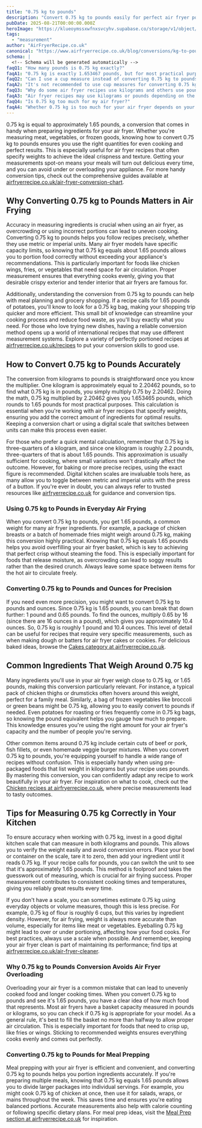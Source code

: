 ```yaml
---
title: "0.75 kg to pounds"
description: "Convert 0.75 kg to pounds easily for perfect air fryer portions. Get accurate measurements for recipes and meal prep in seconds."
pubDate: 2025-08-21T00:00:00.000Z
heroImage: "https://klueoymssxwfnxsvcyhv.supabase.co/storage/v1/object/public/Shmucket/0-75-kg-to-pounds.webp"
tags:
  - "measurement"
author: "AirFryerRecipe.co.uk"
canonical: "https://www.airfryerrecipe.co.uk/blog/conversions/kg-to-pounds/0-75-kg-to-pounds"
schema: |
  <!-- Schema will be generated automatically -->
faqQ1: "How many pounds is 0.75 kg exactly?"
faqA1: "0.75 kg is exactly 1.653467 pounds, but for most practical purposes in cooking, it's rounded to 1.65 pounds. This conversion uses the standard multiplier where 1 kilogram equals approximately 2.20462 pounds. When measuring ingredients for your air fryer, this level of precision ensures you follow recipes accurately and avoid overfilling the basket."
faqQ2: "Can I use a cup measure instead of converting 0.75 kg to pounds?"
faqA2: "It's not recommended to use cup measures for converting 0.75 kg to pounds, as cups measure volume while kilograms and pounds measure weight. The volume of 0.75 kg varies greatly depending on the ingredient—for example, 0.75 kg of flour fills more cups than 0.75 kg of sugar or meat. For air frying, weight is always more accurate for consistent results, so a kitchen scale is your best tool."
faqQ3: "Why do some air fryer recipes use kilograms and others use pounds?"
faqA3: "Air fryer recipes may use kilograms or pounds depending on the country of origin, as the metric system (kilograms) is standard in most places outside the US, which uses pounds. Recipes on <a href=https://www.airfryerrecipe.co.uk>airfryerrecipe.co.uk</a> often provide both to cater to a global audience. Knowing how to convert between them, like 0.75 kg to pounds, allows you to use any recipe with confidence and precision."
faqQ4: "Is 0.75 kg too much for my air fryer?"
faqA4: "Whether 0.75 kg is too much for your air fryer depends on your model's capacity. Most standard air fryers can handle 0.75 kg (1.65 pounds) of food, but it's important not to overcrowd the basket. For best results, fill the basket no more than halfway to allow proper air circulation. Check your appliance's manual for specific weight recommendations, and when in doubt, cook in batches for even crisping."
---
```

<p>0.75 kg is equal to approximately 1.65 pounds, a conversion that comes in handy when preparing ingredients for your air fryer. Whether you're measuring meat, vegetables, or frozen goods, knowing how to convert 0.75 kg to pounds ensures you use the right quantities for even cooking and perfect results. This is especially useful for air fryer recipes that often specify weights to achieve the ideal crispness and texture. Getting your measurements spot-on means your meals will turn out delicious every time, and you can avoid under or overloading your appliance. For more handy conversion tips, check out the comprehensive guides available at <a href=https://www.airfryerrecipe.co.uk/air-fryer-conversion-chart>airfryerrecipe.co.uk/air-fryer-conversion-chart</a>.</p>

<h2>Why Converting 0.75 kg to Pounds Matters in Air Frying</h2>
<p>Accuracy in measuring ingredients is crucial when using an air fryer, as overcrowding or using incorrect portions can lead to uneven cooking. Converting 0.75 kg to pounds helps you follow recipes precisely, whether they use metric or imperial units. Many air fryer models have specific capacity limits, so knowing that 0.75 kg equals about 1.65 pounds allows you to portion food correctly without exceeding your appliance's recommendations. This is particularly important for foods like chicken wings, fries, or vegetables that need space for air circulation. Proper measurement ensures that everything cooks evenly, giving you that desirable crispy exterior and tender interior that air fryers are famous for.</p>
<p>Additionally, understanding the conversion from 0.75 kg to pounds can help with meal planning and grocery shopping. If a recipe calls for 1.65 pounds of potatoes, you'll know to look for a 0.75 kg bag, making your shopping trip quicker and more efficient. This small bit of knowledge can streamline your cooking process and reduce food waste, as you'll buy exactly what you need. For those who love trying new dishes, having a reliable conversion method opens up a world of international recipes that may use different measurement systems. Explore a variety of perfectly portioned recipes at <a href=https://www.airfryerrecipe.co.uk/recipes>airfryerrecipe.co.uk/recipes</a> to put your conversion skills to good use.</p>

<h2>How to Convert 0.75 kg to Pounds Accurately</h2>
<p>The conversion from kilograms to pounds is straightforward once you know the multiplier. One kilogram is approximately equal to 2.20462 pounds, so to find what 0.75 kg is in pounds, you simply multiply 0.75 by 2.20462. Doing the math, 0.75 kg multiplied by 2.20462 gives you 1.653465 pounds, which rounds to 1.65 pounds for most practical purposes. This calculation is essential when you're working with air fryer recipes that specify weights, ensuring you add the correct amount of ingredients for optimal results. Keeping a conversion chart or using a digital scale that switches between units can make this process even easier.</p>
<p>For those who prefer a quick mental calculation, remember that 0.75 kg is three-quarters of a kilogram, and since one kilogram is roughly 2.2 pounds, three-quarters of that is about 1.65 pounds. This approximation is usually sufficient for cooking, where small variations won't drastically affect the outcome. However, for baking or more precise recipes, using the exact figure is recommended. Digital kitchen scales are invaluable tools here, as many allow you to toggle between metric and imperial units with the press of a button. If you're ever in doubt, you can always refer to trusted resources like <a href=https://www.airfryerrecipe.co.uk>airfryerrecipe.co.uk</a> for guidance and conversion tips.</p>

<h3>Using 0.75 kg to Pounds in Everyday Air Frying</h3>
<p>When you convert 0.75 kg to pounds, you get 1.65 pounds, a common weight for many air fryer ingredients. For example, a package of chicken breasts or a batch of homemade fries might weigh around 0.75 kg, making this conversion highly practical. Knowing that 0.75 kg equals 1.65 pounds helps you avoid overfilling your air fryer basket, which is key to achieving that perfect crisp without steaming the food. This is especially important for foods that release moisture, as overcrowding can lead to soggy results rather than the desired crunch. Always leave some space between items for the hot air to circulate freely.</p>

<h3>Converting 0.75 kg to Pounds and Ounces for Precision</h3>
<p>If you need even more precision, you might want to convert 0.75 kg to pounds and ounces. Since 0.75 kg is 1.65 pounds, you can break that down further: 1 pound and 0.65 pounds. To find the ounces, multiply 0.65 by 16 (since there are 16 ounces in a pound), which gives you approximately 10.4 ounces. So, 0.75 kg is roughly 1 pound and 10.4 ounces. This level of detail can be useful for recipes that require very specific measurements, such as when making dough or batters for air fryer cakes or cookies. For delicious baked ideas, browse the <a href=https://www.airfryerrecipe.co.uk/recipe-category/Cakes>Cakes category at airfryerrecipe.co.uk</a>.</p>

<h2>Common Ingredients That Weigh Around 0.75 kg</h2>
<p>Many ingredients you'll use in your air fryer weigh close to 0.75 kg, or 1.65 pounds, making this conversion particularly relevant. For instance, a typical pack of chicken thighs or drumsticks often hovers around this weight, perfect for a family meal. Similarly, a bag of frozen vegetables like broccoli or green beans might be 0.75 kg, allowing you to easily convert to pounds if needed. Even potatoes for roasting or fries frequently come in 0.75 kg bags, so knowing the pound equivalent helps you gauge how much to prepare. This knowledge ensures you're using the right amount for your air fryer's capacity and the number of people you're serving.</p>
<p>Other common items around 0.75 kg include certain cuts of beef or pork, fish fillets, or even homemade veggie burger mixtures. When you convert 0.75 kg to pounds, you're equipping yourself to handle a wide range of recipes without confusion. This is especially handy when using pre-packaged foods that list weight in kilograms but your recipe uses pounds. By mastering this conversion, you can confidently adapt any recipe to work beautifully in your air fryer. For inspiration on what to cook, check out the <a href=https://www.airfryerrecipe.co.uk/recipe-category/Chicken>Chicken recipes at airfryerrecipe.co.uk</a>, where precise measurements lead to tasty outcomes.</p>

<h2>Tips for Measuring 0.75 kg Correctly in Your Kitchen</h2>
<p>To ensure accuracy when working with 0.75 kg, invest in a good digital kitchen scale that can measure in both kilograms and pounds. This allows you to verify the weight easily and avoid conversion errors. Place your bowl or container on the scale, tare it to zero, then add your ingredient until it reads 0.75 kg. If your recipe calls for pounds, you can switch the unit to see that it's approximately 1.65 pounds. This method is foolproof and takes the guesswork out of measuring, which is crucial for air frying success. Proper measurement contributes to consistent cooking times and temperatures, giving you reliably great results every time.</p>
<p>If you don't have a scale, you can sometimes estimate 0.75 kg using everyday objects or volume measures, though this is less precise. For example, 0.75 kg of flour is roughly 6 cups, but this varies by ingredient density. However, for air frying, weight is always more accurate than volume, especially for items like meat or vegetables. Eyeballing 0.75 kg might lead to over or under portioning, affecting how your food cooks. For best practices, always use a scale when possible. And remember, keeping your air fryer clean is part of maintaining its performance; find tips at <a href=https://www.airfryerrecipe.co.uk/air-fryer-cleaner>airfryerrecipe.co.uk/air-fryer-cleaner</a>.</p>

<h3>Why 0.75 kg to Pounds Conversion Avoids Air Fryer Overloading</h3>
<p>Overloading your air fryer is a common mistake that can lead to unevenly cooked food and longer cooking times. When you convert 0.75 kg to pounds and see it's 1.65 pounds, you have a clear idea of how much food that represents. Most air fryers have a basket capacity measured in pounds or kilograms, so you can check if 0.75 kg is appropriate for your model. As a general rule, it's best to fill the basket no more than halfway to allow proper air circulation. This is especially important for foods that need to crisp up, like fries or wings. Sticking to recommended weights ensures everything cooks evenly and comes out perfectly.</p>

<h3>Converting 0.75 kg to Pounds for Meal Prepping</h3>
<p>Meal prepping with your air fryer is efficient and convenient, and converting 0.75 kg to pounds helps you portion ingredients accurately. If you're preparing multiple meals, knowing that 0.75 kg equals 1.65 pounds allows you to divide larger packages into individual servings. For example, you might cook 0.75 kg of chicken at once, then use it for salads, wraps, or mains throughout the week. This saves time and ensures you're eating balanced portions. Accurate measurements also help with calorie counting or following specific dietary plans. For meal prep ideas, visit the <a href=https://www.airfryerrecipe.co.uk/recipe-category/Meal%20Prep>Meal Prep section at airfryerrecipe.co.uk</a> for inspiration.</p>
